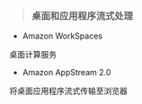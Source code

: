 > ### **桌面和应用程序流式处理**

* Amazon WorkSpaces
  
 桌面计算服务
  
* Amazon AppStream 2.0
  
 将桌面应用程序流式传输至浏览器


